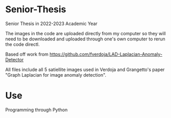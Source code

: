 # Senior-Thesis
Senior Thesis in 2022-2023 Academic Year

The images in the code are uploaded directly from my computer so they will need to be downloaded and uploaded through one's own computer to rerun the code directl.

Based off work from https://github.com/fverdoja/LAD-Laplacian-Anomaly-Detector 


All files include all 5 satiellite images used in Verdoja and Grangetto's paper "Graph Laplacian for image anomaly detection".

# Use
Programming through Python

